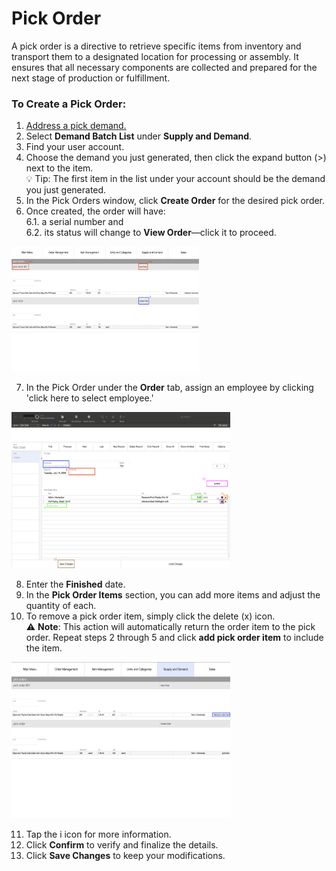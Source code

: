 # Pick Order

A pick order is a directive to retrieve specific items from inventory and transport them to a designated location for processing or assembly. It ensures that all necessary components are collected and prepared for the next stage of production or fulfillment. 

### To Create a Pick Order:

1. [Address a pick demand.](https://github.com/Fx-Professional-Services/HorizonDocs/blob/sales_order/Horizon%20User%20Guide/05%20Orders/Address%20Demand.md#build-demand)
2. Select **Demand Batch List** under **Supply and Demand**.
3. Find your user account. 
4. Choose the demand you just generated, then click the expand button (>) next to the item. <br>
 💡 Tip: The first item in the list under your account should be the demand you just generated.
5. In the Pick Orders window, click **Create Order** for the desired pick order.
6. Once created, the order will have: <br>
	6.1. a serial number and <br> 
	6.2. its status will change to **View Order**—click it to proceed. <br>
	
<img src="https://github.com/Fx-Professional-Services/HorizonDocs/blob/sales_order/Horizon%20User%20Guide/00%20Assets/29_view_order.png" width="300" height="200">

7. In the Pick Order under the **Order** tab, assign an employee by clicking 'click here to select employee.'

<img src="https://github.com/Fx-Professional-Services/HorizonDocs/blob/sales_order/Horizon%20User%20Guide/00%20Assets/27_pick_order.png" width="350" height="250">

8. Enter the **Finished** date.
9. In the **Pick Order Items** section, you can add more items and adjust the quantity of each. 
10. To remove a pick order item, simply click the delete (x) icon. <br>
⚠️ **Note**: This action will automatically return the order item to the pick order. Repeat steps 2 through 5 and click **add pick order item** to include the item. 

<img src="https://github.com/Fx-Professional-Services/HorizonDocs/blob/sales_order/Horizon%20User%20Guide/00%20Assets/28_delete_pick_order_item.png" width="350" height="250">

11. Tap the i icon for more information.
12. Click **Confirm** to verify and finalize the details.
13. Click **Save Changes** to keep your modifications.
